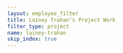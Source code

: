 ```yaml
---
layout: employee_filter
title: Lainey Trahan’s Project Work
filter_type: project
name: lainey-trahan
skip_index: true
---
```

